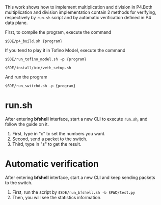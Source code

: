 This work shows how to implement multiplication and division in P4.Both multiplication and division implementation contain 2 methods for verifying, respectively by `run.sh` script and by automatic verification defined in P4 data plane.



First, to compile the program, execute the command

`$SDE/p4_build.sh {program}`



If you tend to play it in Tofino Model, execute the command

`$SDE/run_tofino_model.sh -p {program}`

`$SDE/install/bin/veth_setup.sh`



And run the program

`$SDE/run_switchd.sh -p {program}`



# run.sh

After entering **bfshell** interface,  start a new CLI to execute `run.sh`, and follow the guide on it.

1. First, type in "c" to set the numbers you want.
2. Second, send a packet to the switch.
3. Third, type in "s" to get the result.



# Automatic verification

After entering **bfshell** interface, start a new CLI and keep sending packets to the switch.

1. First, run the script by `$SDE/run_bfshell.sh -b $PWD/test.py`
2. Then, you will see the statistics information.